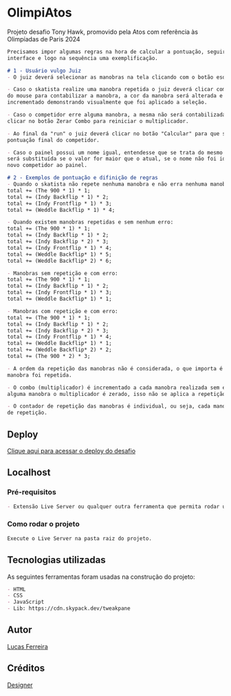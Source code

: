 # OlimpiAtos

Projeto desafio Tony Hawk, promovido pela Atos com referência às Olimpíadas de Paris 2024

```md
Precisamos impor algumas regras na hora de calcular a pontuação, seguiremos com a explicação da
interface e logo na sequência uma exemplificação.

# 1 - Usuário vulgo Juiz
- O juiz deverá selecionar as manobras na tela clicando com o botão esquerdo do mouse.

- Caso o skatista realize uma manobra repetida o juiz deverá clicar com o botão direito 
do mouse para contabilizar a manobra, a cor da manobra será alterada e o contador do Combo será 
incrementado demonstrando visualmente que foi aplicado a seleção.

- Caso o competidor erre alguma manobra, a mesma não será contabilizada, portanto o juiz devererá 
clicar no botão Zerar Combo para reiniciar o multiplicador.

- Ao final da "run" o juiz deverá clicar no botão "Calcular" para que seja exibido no painel a 
pontuação final do competidor.

- Caso o painel possui um nome igual, entendesse que se trata do mesmo skatista, logo a pontuação
será substituída se o valor for maior que o atual, se o nome não foi identico será adicionado um
novo competidor ao painel.
```
```md
# 2 - Exemplos de pontuação e difinição de regras
- Quando o skatista não repete nenhuma manobra e não erra nenhuma manobra:
total += (The 900 * 1) * 1;
total += (Indy Backflip * 1) * 2;
total += (Indy Frontflip * 1) * 3;
total += (Weddle Backflip * 1) * 4;

- Quando existem manobras repetidas e sem nenhum erro:
total += (The 900 * 1) * 1;
total += (Indy Backflip * 1) * 2;
total += (Indy Backflip * 2) * 3;
total += (Indy Frontflip * 1) * 4;
total += (Weddle Backflip* 1) * 5;
total += (Weddle Backflip* 2) * 6;

- Manobras sem repetição e com erro:
total += (The 900 * 1) * 1;
total += (Indy Backflip * 1) * 2;
total += (Indy Frontflip * 1) * 3;
total += (Weddle Backflip* 1) * 1;

- Manobras com repetição e com erro:
total += (The 900 * 1) * 1;
total += (Indy Backflip * 1) * 2;
total += (Indy Backflip * 2) * 3;
total += (Indy Frontflip * 1) * 4;
total += (Weddle Backflip* 1) * 1;
total += (Weddle Backflip* 2) * 2;
total += (The 900 * 2) * 3;

- A ordem da repetição das manobras não é considerada, o que importa é a quantidade de vezes que a 
manobra foi repetida.

- O combo (multiplicador) é incrementado a cada manobra realizada sem erro, caso o competeidor erre 
alguma manobra o multiplicador é zerado, isso não se aplica a repetição de manobras.

- O contador de repetição das manobras é individual, ou seja, cada manobra tem seu contador 
de repetição.
```

## Deploy

[Clique aqui para acessar o deploy do desafio](https://lksferreira.github.io/tony-hawk/)

## Localhost

### Pré-requisitos

```md
- Extensão Live Server ou qualquer outra ferramenta que permita rodar um servidor local.
```
### Como rodar o projeto

```md
Execute o Live Server na pasta raiz do projeto.
```

## Tecnologias utilizadas

As seguintes ferramentas foram usadas na construção do projeto:

```md
- HTML
- CSS
- JavaScript
- Lib: https://cdn.skypack.dev/tweakpane
```

## Autor

[Lucas Ferreira](https://www.linkedin.com/in/lucas-ferreira-developer)

## Créditos
[Designer](https://x.com/intent/follow?screen_name=jh3yy)
